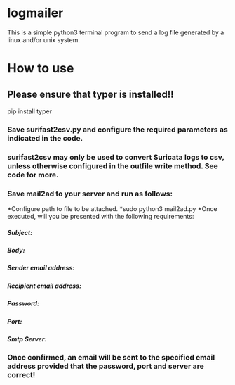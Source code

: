 # logmailer
This is a simple python3 terminal program to send a log file generated by a linux and/or unix system.

# How to use

## Please ensure that typer is installed!! 
pip install typer

### Save surifast2csv.py and configure the required parameters as indicated in the code.
### surifast2csv may only be used to convert Suricata logs to csv, unless otherwise configured in the outfile write method. See code for more.
### Save mail2ad to your server and run as follows:
*Configure path to file to be attached.
*sudo python3 mail2ad.py
*Once executed, will you be presented with the following requirements:
##### Subject:
##### Body:
##### Sender email address:
##### Recipient email address:
##### Password:
##### Port:
##### Smtp Server:

### Once confirmed, an email will be sent to the specified email address provided that the password, port and server are correct!
